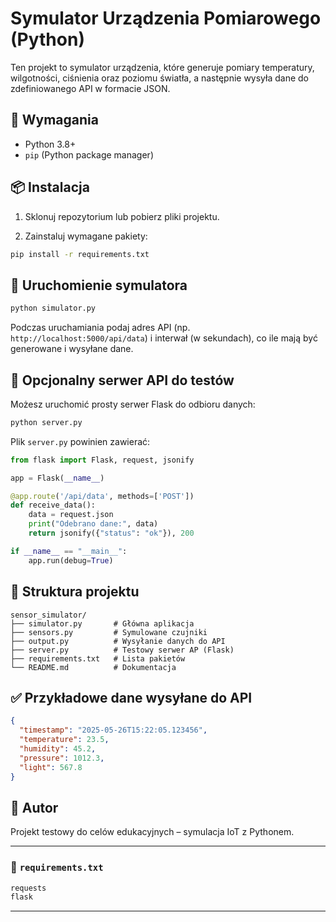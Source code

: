 # Symulator Urządzenia Pomiarowego (Python)

Ten projekt to symulator urządzenia, które generuje pomiary temperatury, wilgotności, ciśnienia oraz poziomu światła, a następnie wysyła dane do zdefiniowanego API w formacie JSON.

## 🔧 Wymagania

- Python 3.8+
- `pip` (Python package manager)

## 📦 Instalacja

1. Sklonuj repozytorium lub pobierz pliki projektu.

2. Zainstaluj wymagane pakiety:

```bash
pip install -r requirements.txt
```

## 🚀 Uruchomienie symulatora

```bash
python simulator.py
```

Podczas uruchamiania podaj adres API (np. `http://localhost:5000/api/data`) i interwał (w sekundach), co ile mają być generowane i wysyłane dane.

## 🧪 Opcjonalny serwer API do testów

Możesz uruchomić prosty serwer Flask do odbioru danych:

```bash
python server.py
```

Plik `server.py` powinien zawierać:

```python
from flask import Flask, request, jsonify

app = Flask(__name__)

@app.route('/api/data', methods=['POST'])
def receive_data():
    data = request.json
    print("Odebrano dane:", data)
    return jsonify({"status": "ok"}), 200

if __name__ == "__main__":
    app.run(debug=True)
```

## 📁 Struktura projektu

```
sensor_simulator/
├── simulator.py       # Główna aplikacja
├── sensors.py         # Symulowane czujniki
├── output.py          # Wysyłanie danych do API
├── server.py          # Testowy serwer AP (Flask)
├── requirements.txt   # Lista pakietów
└── README.md          # Dokumentacja
```

## ✅ Przykładowe dane wysyłane do API

```json
{
  "timestamp": "2025-05-26T15:22:05.123456",
  "temperature": 23.5,
  "humidity": 45.2,
  "pressure": 1012.3,
  "light": 567.8
}
```

## 📌 Autor

Projekt testowy do celów edukacyjnych – symulacja IoT z Pythonem.

---

### 📄 `requirements.txt`

```txt
requests
flask
```

---
